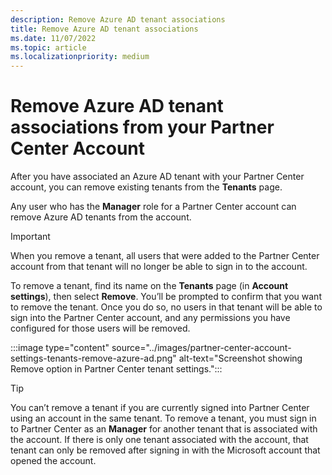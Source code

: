 ```yaml
---
description: Remove Azure AD tenant associations
title: Remove Azure AD tenant associations
ms.date: 11/07/2022
ms.topic: article
ms.localizationpriority: medium
---
```


# Remove Azure AD tenant associations from your Partner Center Account

After you have associated an Azure AD tenant with your Partner Center account, you can remove existing tenants from the **Tenants** page.

Any user who has the **Manager** role for a Partner Center account can remove Azure AD tenants from the account.

> [!IMPORTANT]
> When you remove a tenant, all users that were added to the Partner Center account from that tenant will no longer be able to sign in to the account.

To remove a tenant, find its name on the **Tenants** page (in **Account settings**), then select **Remove**. You’ll be prompted to confirm that you want to remove the tenant. Once you do so, no users in that tenant will be able to sign into the Partner Center account, and any permissions you have configured for those users will be removed.

:::image type="content" source="../images/partner-center-account-settings-tenants-remove-azure-ad.png" alt-text="Screenshot showing Remove option in Partner Center tenant settings.":::

> [!TIP]
> You can’t remove a tenant if you are currently signed into Partner Center using an account in the same tenant. To remove a tenant, you must sign in to Partner Center as an **Manager** for another tenant that is associated with the account. If there is only one tenant associated with the account, that tenant can only be removed after signing in with the Microsoft account that opened the account.
